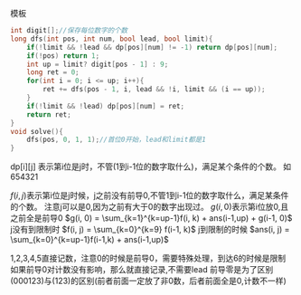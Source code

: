 模板
```c++
int digit[];//保存每位数字的个数
long dfs(int pos, int num, bool lead, bool limit){
    if(!limit && !lead && dp[pos][num] != -1) return dp[pos][num];
    if(!pos) return 1;
    int up = limit? digit[pos - 1] : 9;
    long ret = 0;
    for(int i = 0; i <= up; i++){
        ret += dfs(pos - 1, i, lead && !i, limit && (i == up));
    }
    if(!limit && !lead) dp[pos][num] = ret;
    return ret;
}
void solve(){
    dfs(pos, 0, 1, 1);//首位0开始，lead和limit都是1
}
```

dp[i][j] 表示第i位是j时，不管(1到i-1位的数字取什么)，满足某个条件的个数。
如654321


$f(i, j)$表示第i位是j时候，j之前没有前导0,不管1到i-1位的数字取什么，满足某条件的个数。
注意j可以是0,因为之前有大于0的数字出现过。
$g(i, 0)$表示第i位放0,且之前全是前导0
$g(i, 0) = \sum_{k=1}^{k=up-1}f(i, k) + ans(i-1,up) + g(i-1, 0)$
j没有到限制时
$f(i, j) = \sum_{k=0}^{k=9} f(i-1, k)$ 
j到限制的时候
$ans(i, j) = \sum_{k=0}^{k=up-1}f(i-1,k) + ans(i-1,up)$

1,2,3,4,5直接记数，注意0的时候是前导0，需要特殊处理，到达6的时候是限制
如果前导0对计数没有影响，那么就直接记录,不需要lead
前导零是为了区别(000123)与(123)的区别(前者前面一定放了非0数，后者前面全是0,计数不一样)